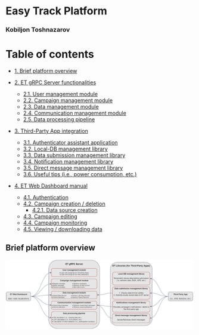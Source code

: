 # Easy Track Platform
### Kobiljon Toshnazarov

Table of contents
=================
<!--ts-->
   * [1. Brief platform overview](#Brief-platform-overview)
   
   * [2. ET gRPC Server functionalities](#ET-gRPC-Server-functionalities)
      * [2.1. User management module](#User-management-module)
      * [2.2. Campaign management module](#2.2.-Campaign-management-module)
      * [2.3. Data management module](#2.3.-Data-management-module)
      * [2.4. Communication management module](#2.4.-Communication-management-module)
      * [2.5. Data processing pipeline](#2.5.-Data-processing-pipeline)
   * [3. Third-Party App integration](#3.-Third-Party-App-integration)
      * [3.1. Authenticator assistant application](#3.1.-Authenticator-assistant-application)
      * [3.2. Local-DB management library](#3.2.-Local-DB-management-library)
      * [3.3. Data submission management library](#3.3.-Data-submission-management-library)
      * [3.4. Notification management library](#3.4.-Notification-management-library)
      * [3.5. Direct message management library](#3.5.-Direct-message-management-library)
      * [3.6. Useful tips (i.e., power consumption, etc.)](#3.6.-Useful-tips-(i.e.,-power-consumption,-etc.))
   * [4. ET Web Dashboard manual](#4.-ET-Web-Dashboard-manual)
     * [4.1. Authentication](#4.1.-Authentication)
     * [4.2. Campaign creation / deletion](#4.2.-Campaign-creation-/-deletion)
        * [4.2.1. Data source creation](#4.2.1.-Data-source-creation)
     * [4.3. Campaign editing](#4.3.-Campaign-editing)
     * [4.4. Campaign monitoring](#4.4.-Campaign-monitoring)
     * [4.5. Viewing / downloading data](#4.5.-Viewing-/-downloading-data)
<!--te-->

## Brief platform overview
![alt text](https://raw.githubusercontent.com/Qobiljon/ET_Dashboard/master/et-building-blocks.png)





